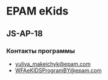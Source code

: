 # EPAM eKids 

## JS-AP-18

### Контакты программы

- yuliya_makeichyk@epam.com
- WFAeKIDSProgramBY@epam.com
